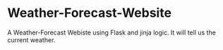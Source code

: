 # Weather-Forecast-Website
A Weather-Forecast Webiste using Flask and jinja logic.
It will tell us the current weather.
